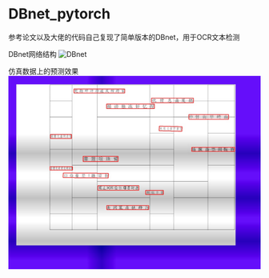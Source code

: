 # DBnet_pytorch
参考论文以及大佬的代码自己复现了简单版本的DBnet，用于OCR文本检测

DBnet网络结构
![DBnet](https://pic2.zhimg.com/v2-df1f216dc9442f4a474ef604ab2e9154_1440w.jpg?source=172ae18b)

仿真数据上的预测效果
![预测结果](https://github.com/yts2020/DBnet_pytorch/blob/master/result/result.jpg)

